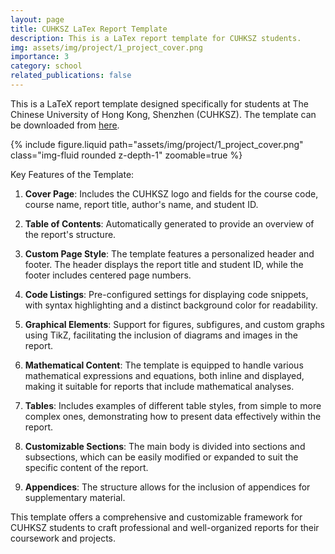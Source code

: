 ```yaml
---
layout: page
title: CUHKSZ LaTex Report Template
description: This is a LaTex report template for CUHKSZ students.
img: assets/img/project/1_project_cover.png
importance: 3
category: school
related_publications: false
---
```


This is a LaTeX report template designed specifically for students at The Chinese University of Hong Kong, Shenzhen (CUHKSZ). The template can be downloaded from [here](https://github.com/TobyYang7/cuhksz_report_template).

<div class="col-sm mt-3 mt-md-0">
    {% include figure.liquid path="assets/img/project/1_project_cover.png" class="img-fluid rounded z-depth-1" zoomable=true %}
</div>

Key Features of the Template:

1. **Cover Page**: Includes the CUHKSZ logo and fields for the course code, course name, report title, author's name, and student ID.

2. **Table of Contents**: Automatically generated to provide an overview of the report's structure.

3. **Custom Page Style**: The template features a personalized header and footer. The header displays the report title and student ID, while the footer includes centered page numbers.

4. **Code Listings**: Pre-configured settings for displaying code snippets, with syntax highlighting and a distinct background color for readability.

5. **Graphical Elements**: Support for figures, subfigures, and custom graphs using TikZ, facilitating the inclusion of diagrams and images in the report.

6. **Mathematical Content**: The template is equipped to handle various mathematical expressions and equations, both inline and displayed, making it suitable for reports that include mathematical analyses.

7. **Tables**: Includes examples of different table styles, from simple to more complex ones, demonstrating how to present data effectively within the report.

8. **Customizable Sections**: The main body is divided into sections and subsections, which can be easily modified or expanded to suit the specific content of the report.

9. **Appendices**: The structure allows for the inclusion of appendices for supplementary material.

This template offers a comprehensive and customizable framework for CUHKSZ students to craft professional and well-organized reports for their coursework and projects.
